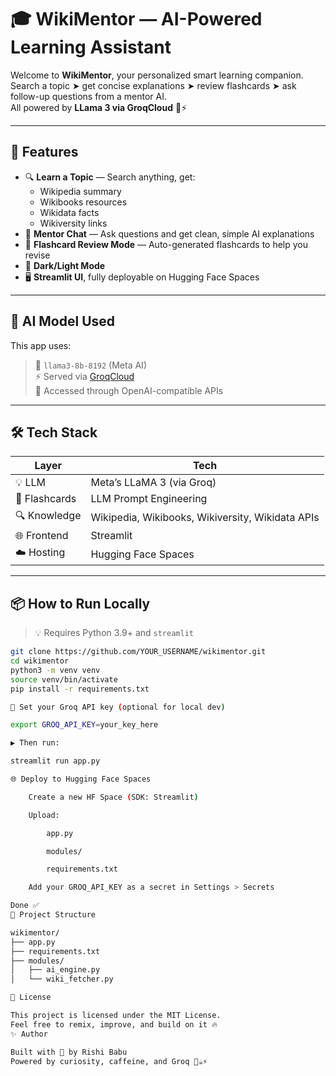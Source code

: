 # 🎓 WikiMentor — AI-Powered Learning Assistant

Welcome to **WikiMentor**, your personalized smart learning companion.  
Search a topic ➤ get concise explanations ➤ review flashcards ➤ ask follow-up questions from a mentor AI.  
All powered by **LLama 3 via GroqCloud** 🧠⚡

---

## 🚀 Features

- 🔍 **Learn a Topic** — Search anything, get:
  - Wikipedia summary
  - Wikibooks resources
  - Wikidata facts
  - Wikiversity links
- 💬 **Mentor Chat** — Ask questions and get clean, simple AI explanations
- 🧠 **Flashcard Review Mode** — Auto-generated flashcards to help you revise
- 🎨 **Dark/Light Mode**
- 🖥️ **Streamlit UI**, fully deployable on Hugging Face Spaces

---

## 🧠 AI Model Used

This app uses:

> 🧠 `llama3-8b-8192` (Meta AI)  
> ⚡ Served via [GroqCloud](https://console.groq.com/)  
> 🔌 Accessed through OpenAI-compatible APIs

---

## 🛠️ Tech Stack

| Layer        | Tech                     |
|--------------|--------------------------|
| 💡 LLM        | Meta’s LLaMA 3 (via Groq) |
| 🧠 Flashcards | LLM Prompt Engineering   |
| 🔍 Knowledge  | Wikipedia, Wikibooks, Wikiversity, Wikidata APIs |
| 🌐 Frontend  | Streamlit                |
| ☁️ Hosting   | Hugging Face Spaces      |

---

## 📦 How to Run Locally

> 💡 Requires Python 3.9+ and `streamlit`

```bash
git clone https://github.com/YOUR_USERNAME/wikimentor.git
cd wikimentor
python3 -m venv venv
source venv/bin/activate
pip install -r requirements.txt

🔐 Set your Groq API key (optional for local dev)

export GROQ_API_KEY=your_key_here

▶️ Then run:

streamlit run app.py

🌐 Deploy to Hugging Face Spaces

    Create a new HF Space (SDK: Streamlit)

    Upload:

        app.py

        modules/

        requirements.txt

    Add your GROQ_API_KEY as a secret in Settings > Secrets

Done ✅
📁 Project Structure

wikimentor/
├── app.py
├── requirements.txt
├── modules/
│   ├── ai_engine.py
│   └── wiki_fetcher.py

📝 License

This project is licensed under the MIT License.
Feel free to remix, improve, and build on it 🔥
✨ Author

Built with 💙 by Rishi Babu
Powered by curiosity, caffeine, and Groq 🤖☕⚡
